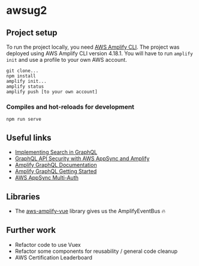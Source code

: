 # awsug2

## Project setup
To run the project locally, you need [AWS Amplify CLI](https://github.com/aws-amplify/amplify-cli). The project was deployed using AWS Amplify CLI version 4.18.1. You will have to run `amplify init` and use a profile to your own AWS account.
```
git clone...
npm install
amplify init...
amplify status
amplify push [to your own account]
```

### Compiles and hot-reloads for development
```
npm run serve
```

## Useful links

* [Implementing Search in GraphQL](https://medium.com/open-graphql/implementing-search-in-graphql-11d5f71f179)
* [GraphQL API Security with AWS AppSync and Amplify](https://aws.amazon.com/blogs/mobile/graphql-security-appsync-amplify/)
* [Amplify GraphQL Documentation](https://aws-amplify.github.io/docs/cli-toolchain/graphql#transform)
* [Amplify GraphQL Getting Started](https://docs.amplify.aws/lib/graphqlapi/getting-started/q/platform/js)
* [AWS AppSync Multi-Auth](https://aws-amplify.github.io/docs/js/api#aws-appsync-multi-auth-1)

## Libraries
* The [aws-amplify-vue](https://github.com/aws-amplify/amplify-js/tree/master/packages/aws-amplify-vue) library gives us the AmplifyEventBus 🔥

## Further work
* Refactor code to use Vuex
* Refactor some components for reusability / general code cleanup
* AWS Certification Leaderboard
